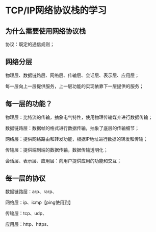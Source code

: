 # TCP/IP网络协议栈的学习

## 为什么需要使用网络协议栈

协议：既定的通信规则；

## 网络分层

物理层、数据链路层、网络层、传输层、会话层、表示层、应用层；

每一层向上一层提供服务，上一层功能的实现依靠下一层提供的服务；

## 每一层的功能？

物理层：比特流的传输，抽象电气特性，使用物理传输媒介进行数据传输；

数据链路层：数据帧的格式进行数据传输，抽象了底层的传输细节；

网络层：提供网络路由和转发功能，根据IP地址进行数据的转发和传输；

传输层：提供端到端的数据传输，数据传输透明化；

会话层、表示层、应用层：向用户提供应用的功能和交互；

## 每一层的协议

数据链路层：arp、rarp、

网络层：ip、icmp【ping使用到】

传输层：tcp、udp、

应用层：http、https、



